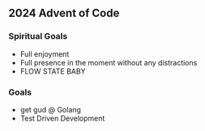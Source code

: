 ## 2024 Advent of Code

### Spiritual Goals

- Full enjoyment
- Full presence in the moment without any distractions
- FLOW STATE BABY

### Goals

- get gud @ Golang
- Test Driven Development
